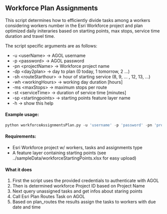 ## Workforce Plan Assignments
This script determines how to efficiently divide tasks among a workers considering workers number in the Esri Workforce project and plan optimized daily initeraries based on starting points, max stops, service time duration and travel time.

The script specific arguments are as follows:
- -u \<userName\> -> AGOL username
- -p \<password\> -> AGOL password
- -pn \<projectName\> -> Workforce project name
- -dp \<day2plan\> -> day to plan (0 today, 1 tomorrow, 2 ...)
-  -sh \<routeStarthour\> -> hour of starting service (8, 9, ... , 12, 13, ...)
-  -wh \<workingHours\> -> working day duration [hours]
-  -ms \<maxStops\> -> maximum stops per route
-  -st \<serviceTime\> -> duration of service time [minutes]
-  -sp \<startingpoints\> -> starting points feature layer name
- -h -> show this help

#### Example usage:
```python
python workforceAssignmentsPlan.py -u 'username' -p 'password' -pn 'projectName' -dp 1 -sh 8 -wh 8 -ms 3 -st 10 -sp 'myStartingPoints'
```

#### Requirements:
- Esri Workforce project w/ workers, tasks and assignments type
- A feature layer containing starting points (see ../sampleData/workforceStartingPoints.xlsx for easy upload)


#### What it does
 1. First the script uses the provided credentials to authenticate with AGOL
 2. Then is determined workforce Project ID based on Project Name
 3. Next query unassigned tasks and get infos about staring points
 4. Call Esri Plan Routes Task on AGOL
 5. Based on plan_routes the results assign the tasks to workers with due date and time